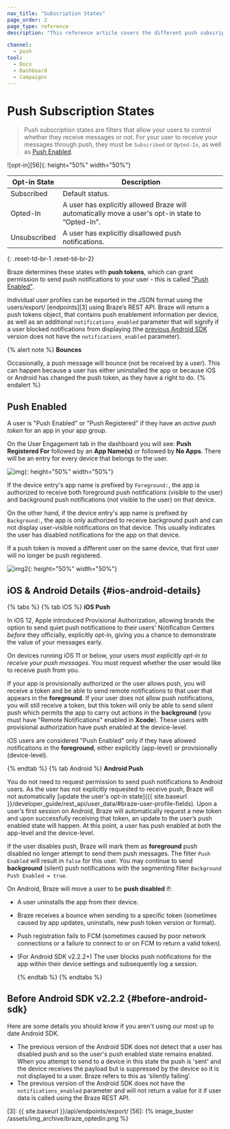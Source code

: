 ```yaml
---
nav_title: "Subscription States"
page_order: 2
page_type: reference
description: "This reference article covers the different push subscription states."

channel:
  - push
tool:
  - Docs
  - Dashboard
  - Campaigns
---
```


# Push Subscription States

> Push subscription states are filters that allow your users to control whether they receive messages or not. For your user to receive your messages through push, they must be `Subscribed` or `Opted-In`, as well as [Push Enabled](#push-enabled).

![opt-in][56]{: height="50%" width="50%"}


|Opt-in State|Description|
|---|---|
|Subscribed| Default status.|
|Opted-In| A user has explicitly allowed Braze will automatically move a user's opt-in state to “Opted-In”. |
|Unsubscribed| A user has explicitly disallowed push notifications.|
{: .reset-td-br-1 .reset-td-br-2}

Braze determines these states with __push tokens__, which can grant permission to send push notifications to your user - this is called ["Push Enabled"](#push-enabled).

Individual user profiles can be exported in the JSON format using the users/export/ [endpoints][3] using Braze’s REST API. Braze will return a push tokens object, that contains push enablement information per device, as well as an additional `notifications_enabled` parameter that will signify if a user blocked notifications from displaying (the [previous Android SDK](#before-android-sdk) version does not have the `notifications_enabled` parameter).

{% alert note %}
  __Bounces__

  Occasionally, a push message will bounce (not be received by a user). This can happen because a user has either uninstalled the app or because iOS or Android has changed the push token, as they have a right to do.
{% endalert %}

## Push Enabled

A user is "Push Enabled" or "Push Registered" if they have an *active push token* for an app in your app group.

On the User Engagement tab in the dashboard you will see: **Push Registered For** followed by an **App Name(s)** or followed by **No Apps**. There will be an entry for every device that belongs to the user.

![img][1]{: height="50%" width="50%"}

If the device entry's app name is prefixed by `Foreground:`, the app is authorized to receive both foreground push notifications (visible to the user) and background push notifications (not visible to the user) on that device.

On the other hand, if the device entry's app name is prefixed by `Background:`, the app is only authorized to receive background push and can not display user-visible notifications on that device. This usually indicates the user has disabled notifications for the app on that device.

If a push token is moved a different user on the same device, that first user will no longer be push registered.

![img2][2]{: height="50%" width="50%"}

## iOS & Android Details {#ios-android-details}

{% tabs %}
  {% tab iOS %}
__iOS Push__

In iOS 12, Apple introduced Provisional Authorization, allowing brands the option to send quiet push notifications to their users' Notification Centers _before_ they officially, explicitly opt-in, giving you a chance to demonstrate the value of your messages early.

On devices running iOS 11 or below, your users _must explicitly opt-in to receive your push messages_. You must request whether the user would like to receive push from you.

If your app is provisionally authorized or the user allows push, you will receive a token and be able to send remote notifications to that user that appears in the __foreground__. If your user does not allow push notifications, you will still receive a token, but this token will only be able to send silent push which permits the app to carry out actions in the __background__ (you must have "Remote Notifications" enabled in __Xcode__). These users with provisional authorization have push enabled at the device-level. 

iOS users are considered "Push Enabled" only if they have allowed notifications in the __foreground__, either explicitly (app-level) or provisionally (device-level).

  {% endtab %}
  {% tab Android %}
__Android Push__

You do not need to request permission to send push notifications to Android users. As the user has not explicitly requested to receive push, Braze will not automatically [update the user's opt-in state]({{ site.baseurl }}/developer_guide/rest_api/user_data/#braze-user-profile-fields). Upon a user’s first session on Android, Braze will automatically request a new token and upon successfully receiving that token, an update to the user’s push enabled state will happen. At this point, a user has push enabled at both the app-level and the device-level.

If the user disables push, Braze will mark them as __foreground__ push disabled no longer attempt to send them push messages. The filter `Push Enabled` will result in `false` for this user. You may continue to send __background__ (silent) push notifications with the segmenting filter `Background Push Enabled = true`.

On Android, Braze will move a user to be __push disabled__ if:
- A user uninstalls the app from their device.
- Braze receives a bounce when sending to a specific token (sometimes caused by app updates, uninstalls, new push token version or format).
- Push registration fails to FCM (sometimes caused by poor network connections or a failure to connect to or on FCM to return a valid token).
- (For Android SDK v2.2.2+) The user blocks push notifications for the app within their device settings and subsequently log a session.

  {% endtab %}
{% endtabs %}

## Before Android SDK v2.2.2 {#before-android-sdk}

Here are some details you should know if you aren't using our most up to date Android SDK.
- The previous version of the Android SDK does not detect that a user has disabled push and so the user's push enabled state remains enabled. When you attempt to send to a device in this state the push is 'sent' and the device receives the payload but is suppressed by the device so it is not displayed to a user. Braze refers to this as ‘silently failing’.
- The previous version of the Android SDK does not have the `notifications_enabled` parameter and will not return a value for it if user data is called using the Braze REST API.

[1]: https://cloud.githubusercontent.com/assets/20304883/25244744/cd16d324-25b6-11e7-9d7c-d37b74690cf8.png
[2]: https://cloud.githubusercontent.com/assets/20304883/25244775/ec6e0ae4-25b6-11e7-846d-4bf8f38c3057.png
[3]: {{ site.baseurl }}/api/endpoints/export/
[56]: {% image_buster /assets/img_archive/braze_optedin.png %}
